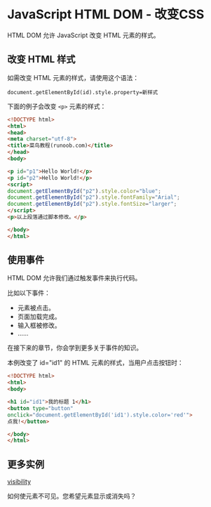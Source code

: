 # JavaScript HTML DOM - 改变CSS

HTML DOM 允许 JavaScript 改变 HTML 元素的样式。

## 改变 HTML 样式

如需改变 HTML 元素的样式，请使用这个语法：

```
document.getElementById(id).style.property=新样式
```

下面的例子会改变  `<p>` 元素的样式：

<!--sec data-title="实例" data-filename="js_change_style" ces-->
```html
<!DOCTYPE html>
<html>
<head>
<meta charset="utf-8">
<title>菜鸟教程(runoob.com)</title>
</head>
<body>

<p id="p1">Hello World!</p>
<p id="p2">Hello World!</p>
<script>
document.getElementById("p2").style.color="blue";
document.getElementById("p2").style.fontFamily="Arial";
document.getElementById("p2").style.fontSize="larger";
</script>
<p>以上段落通过脚本修改。</p>

</body>
</html>
```
<!--endsec-->

## 使用事件

HTML DOM 允许我们通过触发事件来执行代码。

比如以下事件：

- 元素被点击。
- 页面加载完成。
- 输入框被修改。
- ……

在接下来的章节，你会学到更多关于事件的知识。

本例改变了 id="id1" 的 HTML 元素的样式，当用户点击按钮时：

<!--sec data-title="实例" data-filename="dhtml_dom_color2" ces-->
```html
<!DOCTYPE html>
<html>
<body>

<h1 id="id1">我的标题 1</h1>
<button type="button"
onclick="document.getElementById('id1').style.color='red'">
点我!</button>

</body>
</html>
```
<!--endsec-->

## 更多实例

<a target="_blank" href="run/run.html#filename=dhtml_visibility">visibility</a>

如何使元素不可见。您希望元素显示或消失吗？
